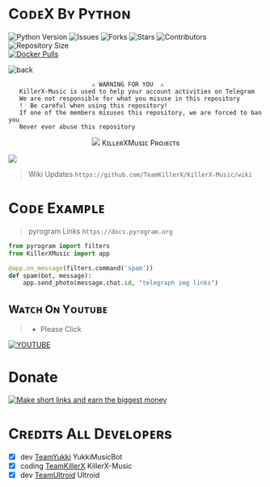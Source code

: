 # CᴏᴅᴇX Bʏ Pʏᴛʜᴏɴ
![Python Version](https://img.shields.io/badge/python-3.9-green?style=for-the-badge&logo=appveyor)
![Issues](https://img.shields.io/github/issues/TeamKillerX/KillerX-Music?style=for-the-badge&logo=appveyor)
![Forks](https://img.shields.io/github/forks/TeamKillerX/KillerX-Music?style=for-the-badge&logo=appveyor)
![Stars](https://img.shields.io/github/stars/Randi356/KillerX-Music?style=for-the-badge&logo=appveyor)
![Contributors](https://img.shields.io/github/contributors/TeamKillerX/KillerX-Music?style=for-the-badge&logo=appveyor)
![Repository Size](https://img.shields.io/github/repo-size/TeamKillerX/KillerX-Music?style=for-the-badge&logo=appveyor)</br>
[![Docker Pulls](https://img.shields.io/docker/pulls/rendyprojects/killerx-music)](https://hub.docker.com/r/rendyprojects/killerx-music/tags)

![back](https://user-images.githubusercontent.com/90479255/178405323-34f4af0b-5c1e-4822-b0d6-eb578e30ff54.png)
```
️                       ⚠️ WARNING FOR YOU ️ ️⚠️
   KillerX-Music is used to help your account activities on Telegram
   We are not responsible for what you misuse in this repository
   !  Be careful when using this repository!
   If one of the members misuses this repository, we are forced to ban you
   Never ever abuse this repository
```
<p align="center">
<img src="https://user-images.githubusercontent.com/73097560/115834477-dbab4500-a447-11eb-908a-139a6edaec5c.gif">
KɪʟʟᴇʀXMᴜsɪᴄ Pʀᴏᴊᴇᴄᴛs
<p align="centar">
<img src="https://user-images.githubusercontent.com/73097560/115834477-dbab4500-a447-11eb-908a-139a6edaec5c.gif">
</p>

> Wiki Updates
`https://github.com/TeamKillerX/KillerX-Music/wiki`

# Cᴏᴅᴇ Exᴀᴍᴘʟᴇ 
> pyrogram Links `https://docs.pyrogram.org`
```python
from pyrogram import filters
from KillerXMusic import app

@app.on_message(filters.command('spam'))
def spam(bot, message):
    app.send_photo(message.chat.id, "telegraph img links")
```

## Wᴀᴛᴄʜ Oɴ Yᴏᴜᴛᴜʙᴇ
> * Please Click

[![YOUTUBE](https://www.google.com/url?q=https://3.bp.blogspot.com/-3QAmTyWieAI/XUTXWqXLVTI/AAAAAAAAAoA/150stBpxf1cFMJuUWFW7nfvxBTPZMmzQgCLcBGAs/s1600/neofetch%252Bon%252Bubuntu.webp&sa=U&ved=0ahUKEwiK9IeSg534AhVo8XMBHRhGBVwQ5hMIBQ&usg=AOvVaw3ymVAx_CtpX1PQd2SsEBlt)](http://www.youtube.com/watch?v=WK-iETytZGk&feature=youtu.be "Deploy KillerX Music On Vps")

# Donate
<a href="https://adpaylink.com/ref/randydev12"><img src="https://www.adpaylink.com/img/banneradl.png" title="Make short links and earn the biggest money"/></a>

# Cʀᴇᴅɪᴛs Aʟʟ Dᴇᴠᴇʟᴏᴘᴇʀs
* [X] dev [TeamYukki](https://github.com/TeamYukki) YukkiMusicBot
* [X] coding [TeamKillerX](https://github.com/TeamKillerX) KillerX-Music
* [X] dev [TeamUltroid](https://github.com/TeamUltroid) Ultroid
